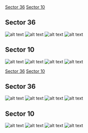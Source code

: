 [Sector 36](#sector36)
[Sector 10](#sector10)

<a name = "sector36"></a>
## Sector 36
![alt text](/tt/HATS-02_Sector_36/HATS-02_Sector_36_a_TimeSeries.png)
![alt text](/tt/HATS-02_Sector_36/HATS-02_Sector_36_b_FoldedLightCurve.png)
![alt text](/tt/HATS-02_Sector_36/HATS-02_Sector_36_b_IndividualTransitsWithFit.png)
![alt text](/tt/HATS-02_Sector_36/HATS-02_Sector_36_c_TimingResiduals.png)

<a name = "sector10"></a>
## Sector 10
![alt text](/tt/HATS-02_Sector_10/HATS-02_Sector_10_a_TimeSeries.png)
![alt text](/tt/HATS-02_Sector_10/HATS-02_Sector_10_b_FoldedLightCurve.png)
![alt text](/tt/HATS-02_Sector_10/HATS-02_Sector_10_b_IndividualTransitsWithFit.png)
![alt text](/tt/HATS-02_Sector_10/HATS-02_Sector_10_c_TimingResiduals.png)

[Sector 36](#sector36)
[Sector 10](#sector10)

<a name = "sector36"></a>
## Sector 36
![alt text](/tt/HATS-02_Sector_36/HATS-02_Sector_36_a_TimeSeries.png)
![alt text](/tt/HATS-02_Sector_36/HATS-02_Sector_36_b_FoldedLightCurve.png)
![alt text](/tt/HATS-02_Sector_36/HATS-02_Sector_36_b_IndividualTransitsWithFit.png)
![alt text](/tt/HATS-02_Sector_36/HATS-02_Sector_36_c_TimingResiduals.png)

<a name = "sector10"></a>
## Sector 10
![alt text](/tt/HATS-02_Sector_10/HATS-02_Sector_10_a_TimeSeries.png)
![alt text](/tt/HATS-02_Sector_10/HATS-02_Sector_10_b_FoldedLightCurve.png)
![alt text](/tt/HATS-02_Sector_10/HATS-02_Sector_10_b_IndividualTransitsWithFit.png)
![alt text](/tt/HATS-02_Sector_10/HATS-02_Sector_10_c_TimingResiduals.png)

